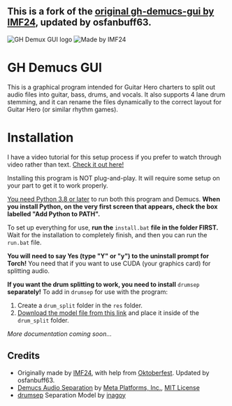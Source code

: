 
<!-- markdownlint-disable-file MD003 -->
This is a fork of the [original gh-demucs-gui by IMF24](https://github.com/IMF24/gh-demucs-gui), updated by osfanbuff63. <!-- markdownlint-disable MD041 -->
---

![GH Demux GUI logo](res/logo.png)
![Made by IMF24](res/imf_okt_logo.png)

# GH Demucs GUI

This is a graphical program intended for Guitar Hero charters to split out audio files into guitar, bass, drums, and vocals. It also supports 4 lane drum stemming, and it can rename the files dynamically to the correct layout for Guitar Hero (or similar rhythm games).

# Installation

I have a video tutorial for this setup process if you prefer to watch through video rather than text. [Check it out here!](https://youtu.be/wjRu35c_JsY)

Installing this program is NOT plug-and-play. It will require some setup on your part to get it to work properly.

[You need Python 3.8 or later](https://python.org/downloads) to run both this program and Demucs. **When you install Python, on the very first screen that appears, check the box labelled "Add Python to PATH".**

To set up everything for use, **run the** `install.bat` **file in the folder FIRST.** Wait for the installation to completely finish, and then you can run the `run.bat` file.

**You will need to say Yes (type "Y" or "y") to the uninstall prompt for Torch!** You need that if you want to use CUDA (your graphics card) for splitting audio.

**If you want the drum splitting to work, you need to install** `drumsep` **separately!** To add in `drumsep` for use with the program:

1. Create a `drum_split` folder in the `res` folder.
2. [Download the model file from this link](https://drive.google.com/uc?export=download&id=1g9dD68Fhn-fvTFHRApgFy8bsHUsYJD9o) and place it inside of the `drum_split` folder.

*More documentation coming soon...*

## Credits

- Originally made by [IMF24](https://youtube.com/@IMF24), with help from [Oktoberfest](https://youtube.com/@oktoberfesttheenthusiast). Updated by osfanbuff63.
- [Demucs Audio Separation](https://github.com/facebookresearch/demucs) by [Meta Platforms, Inc.](https://meta.com), [MIT License](./LICENSE)
- [drumsep](https://github.com/inagoy/drumsep) Separation Model by [inagoy](https://github.com/inagoy)
